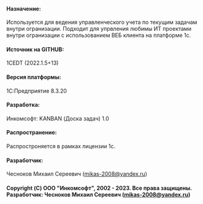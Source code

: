#### Назначение: 
Используется для ведения управленческого учета по текущим задачам внутри огранизации. Подходит для упрвления любимы ИТ проектами внутри огранизации 
с использованием ВЕБ клиента на платформе 1с.   
#### Источник на GITHUB: 
1CEDT (2022.1.5+13) 
#### Версия платформы: 
1С:Предприятие 8.3.20
#### Разработка: 
Инкомсофт: KANBAN (Доска задач) 1.0 
#### Распространение: 
Распростроняется в рамках лицензии 1с. 
#### Разработчик: 
Чесноков Михаил Сереевич (mikas-2008@yandex.ru) 
#### Copyright (С) ООО "Инкомсофт", 2002 - 2023. Все права защищены. Разработчик: Чесноков Михаил Сереевич (mikas-2008@yandex.ru)
